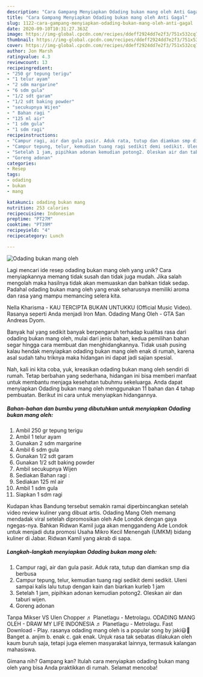 ```yaml
---
description: "Cara Gampang Menyiapkan Odading bukan mang oleh Anti Gagal"
title: "Cara Gampang Menyiapkan Odading bukan mang oleh Anti Gagal"
slug: 1122-cara-gampang-menyiapkan-odading-bukan-mang-oleh-anti-gagal
date: 2020-09-10T10:31:27.363Z
image: https://img-global.cpcdn.com/recipes/ddeff2924dd7e2f3/751x532cq70/odading-bukan-mang-oleh-foto-resep-utama.jpg
thumbnail: https://img-global.cpcdn.com/recipes/ddeff2924dd7e2f3/751x532cq70/odading-bukan-mang-oleh-foto-resep-utama.jpg
cover: https://img-global.cpcdn.com/recipes/ddeff2924dd7e2f3/751x532cq70/odading-bukan-mang-oleh-foto-resep-utama.jpg
author: Jon Marsh
ratingvalue: 4.3
reviewcount: 13
recipeingredient:
- "250 gr tepung terigu"
- "1 telur ayam"
- "2 sdm margarine"
- "6 sdm gula"
- "1/2 sdt garam"
- "1/2 sdt baking powder"
- "secukupnya Wijen"
- " Bahan ragi "
- "125 ml air"
- "1 sdm gula"
- "1 sdm ragi"
recipeinstructions:
- "Campur ragi, air dan gula pasir. Aduk rata, tutup dan diamkan smp dia berbusa"
- "Campur tepung, telur, kemudian tuang ragi sedikit demi sedikit. Uleni sampai kalis lalu tutup dengan kain dan biarkan kurleb 1 jam"
- "Setelah 1 jam, pipihkan adonan kemudian potong2. Oleskan air dan taburi wijen."
- "Goreng adonan"
categories:
- Resep
tags:
- odading
- bukan
- mang

katakunci: odading bukan mang 
nutrition: 253 calories
recipecuisine: Indonesian
preptime: "PT27M"
cooktime: "PT39M"
recipeyield: "4"
recipecategory: Lunch

---
```



![Odading bukan mang oleh](https://img-global.cpcdn.com/recipes/ddeff2924dd7e2f3/751x532cq70/odading-bukan-mang-oleh-foto-resep-utama.jpg)

Lagi mencari ide resep odading bukan mang oleh yang unik? Cara menyiapkannya memang tidak susah dan tidak juga mudah. Jika salah mengolah maka hasilnya tidak akan memuaskan dan bahkan tidak sedap. Padahal odading bukan mang oleh yang enak seharusnya memiliki aroma dan rasa yang mampu memancing selera kita.

Nella Kharisma - KAU TERCIPTA BUKAN UNTUKKU (Official Music Video). Rasanya seperti Anda menjadi Iron Man. Odading Mang Oleh - GTA San Andreas Dyom.

Banyak hal yang sedikit banyak berpengaruh terhadap kualitas rasa dari odading bukan mang oleh, mulai dari jenis bahan, kedua pemilihan bahan segar hingga cara membuat dan menghidangkannya. Tidak usah pusing kalau hendak menyiapkan odading bukan mang oleh enak di rumah, karena asal sudah tahu triknya maka hidangan ini dapat jadi sajian spesial.


Nah, kali ini kita coba, yuk, kreasikan odading bukan mang oleh sendiri di rumah. Tetap berbahan yang sederhana, hidangan ini bisa memberi manfaat untuk membantu menjaga kesehatan tubuhmu sekeluarga. Anda dapat menyiapkan Odading bukan mang oleh menggunakan 11 bahan dan 4 tahap pembuatan. Berikut ini cara untuk menyiapkan hidangannya.

<!--inarticleads1-->

##### Bahan-bahan dan bumbu yang dibutuhkan untuk menyiapkan Odading bukan mang oleh:

1. Ambil 250 gr tepung terigu
1. Ambil 1 telur ayam
1. Gunakan 2 sdm margarine
1. Ambil 6 sdm gula
1. Gunakan 1/2 sdt garam
1. Gunakan 1/2 sdt baking powder
1. Ambil secukupnya Wijen
1. Sediakan  Bahan ragi :
1. Sediakan 125 ml air
1. Ambil 1 sdm gula
1. Siapkan 1 sdm ragi


Kudapan khas Bandung tersebut semakin ramai diperbincangkan setelah video review kuliner yang dibuat artis. Odading Mang Oleh memang mendadak viral setelah dipromosikan oleh Ade Londok dengan gaya ngegas-nya. Bahkan Ridwan Kamil juga akan menggandeng Ade Londok untuk menjadi duta promosi Usaha Mikro Kecil Menengah (UMKM) bidang kuliner di Jabar. Ridwan Kamil yang akrab di sapa. 

<!--inarticleads2-->

##### Langkah-langkah menyiapkan Odading bukan mang oleh:

1. Campur ragi, air dan gula pasir. Aduk rata, tutup dan diamkan smp dia berbusa
1. Campur tepung, telur, kemudian tuang ragi sedikit demi sedikit. Uleni sampai kalis lalu tutup dengan kain dan biarkan kurleb 1 jam
1. Setelah 1 jam, pipihkan adonan kemudian potong2. Oleskan air dan taburi wijen.
1. Goreng adonan


Tanpa Mikser VS Ulen Chopper ♬ Planetlagu - Metrolagu. ODADING MANG OLEH - DRAW MY LIFE INDONESIA ♬ Planetlagu - Metrolagu. Fast Download - Play. rasanya odading mang oleh is a popular song by jaki😃🥫 Banget a. anjim b. enak c. gak enak. Unjuk rasa tak sebatas dilakukan oleh kaum buruh saja, tetapi juga elemen masyarakat lainnya, termasuk kalangan mahasiswa. 

Gimana nih? Gampang kan? Itulah cara menyiapkan odading bukan mang oleh yang bisa Anda praktikkan di rumah. Selamat mencoba!
